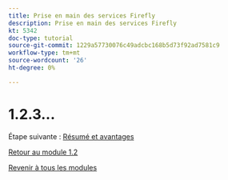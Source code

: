 ```yaml
---
title: Prise en main des services Firefly
description: Prise en main des services Firefly
kt: 5342
doc-type: tutorial
source-git-commit: 1229a57730076c49adcbc168b5d73f92ad7581c9
workflow-type: tm+mt
source-wordcount: '26'
ht-degree: 0%

---
```


# 1.2.3...


Étape suivante : [Résumé et avantages](./summary.md)

[Retour au module 1.2](./automation.md)

[Revenir à tous les modules](./../../../overview.md)
